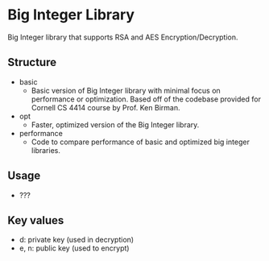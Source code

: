 # Big Integer Library 

Big Integer library that supports RSA and AES Encryption/Decryption.

## Structure 
- basic 
    - Basic version of Big Integer library with minimal focus on performance or optimization. Based off of the codebase provided for Cornell CS 4414 course by Prof. Ken Birman.
- opt
    - Faster, optimized version of the Big Integer library. 
- performance 
    - Code to compare performance of basic and optimized big integer libraries.

## Usage
- ???




## Key values
- d: private key (used in decryption)
- e, n: public key (used to encrypt)
